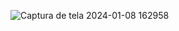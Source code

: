 ![Captura de tela 2024-01-08 162958](https://github.com/lucasleandro1/pratica-front/assets/103941951/0cf3f85d-9121-4b88-a0b8-ad83351e310c)
